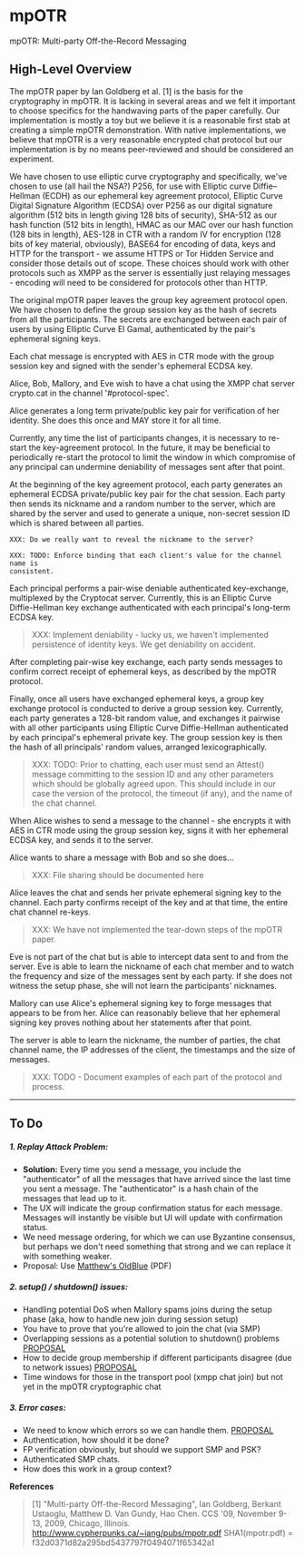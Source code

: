 mpOTR
=====
mpOTR: Multi-party Off-the-Record Messaging

## High-Level Overview

The mpOTR paper by Ian Goldberg et al. [1] is the basis for the cryptography in
mpOTR. It is lacking in several areas and we felt
it important to choose specifics for the handwaving parts of the paper
carefully.  Our implementation is mostly a toy but we believe it is a
reasonable first stab at creating a simple mpOTR demonstration. With native
implementations, we believe that mpOTR is a very reasonable encrypted chat
protocol but our implementation is by no means peer-reviewed and should be
considered an experiment.

We have chosen to use elliptic curve cryptography and specifically, we've
chosen to use (all hail the NSA?) P256, for use with Elliptic curve
Diffie–Hellman (ECDH) as our ephemeral key agreement protocol,
Elliptic Curve Digital Signature Algorithm (ECDSA) over P256 as our digital
signature algorithm (512 bits in length giving 128 bits of security),
SHA-512 as our hash function (512 bits in length), HMAC as our MAC over
our hash function (128 bits in length), AES-128 in CTR with a random IV for
encryption (128 bits of key material, obviously), BASE64 for encoding of data,
keys and HTTP for the transport - we assume HTTPS or Tor Hidden Service and
consider those details out of scope. These choices should work with other
protocols such as XMPP as the server is essentially just relaying messages -
encoding will need to be considered for protocols other than HTTP.

The original mpOTR paper leaves the group key agreement protocol open. We have
chosen to define the group session key as the hash of secrets from all the
participants. The secrets are exchanged between each pair of users by using
Elliptic Curve El Gamal, authenticated by the pair's ephemeral signing keys.

Each chat message is encrypted with AES in CTR mode with the group session
key and signed with the sender's ephemeral ECDSA key.

Alice, Bob, Mallory, and Eve wish to have a chat using the XMPP
chat server crypto.cat in the channel '#protocol-spec'.

Alice generates a long term private/public key pair for verification of her
identity. She does this once and MAY store it for all time.

Currently, any time the list of participants changes, it is necessary to
re-start the key-agreement protocol. In the future, it may be beneficial to
periodically re-start the protocol to limit the window in which compromise of
any principal can undermine deniability of messages sent after that point.

At the beginning of the key agreement protocol, each party generates an
ephemeral ECDSA private/public key pair for the chat session. Each party then
sends its nickname and a random number to the server, which are shared by the
server and used to generate a unique, non-secret session ID which is shared
between all parties.

    XXX: Do we really want to reveal the nickname to the server?

    XXX: TODO: Enforce binding that each client's value for the channel name is
    consistent.

Each principal performs a pair-wise deniable authenticated key-exchange,
multiplexed by the Cryptocat server. Currently, this is an Elliptic Curve
Diffie-Hellman key exchange authenticated with each principal's long-term ECDSA
key.

>   XXX: Implement deniability - lucky us, we haven't implemented persistence of
>   identity keys. We get deniability on accident.

After completing pair-wise key exchange, each party sends messages to confirm
correct receipt of ephemeral keys, as described by the mpOTR protocol.

Finally, once all users have exchanged ephemeral keys, a group key exchange
protocol is conducted to derive a group session key. Currently, each party
generates a 128-bit random value, and exchanges it pairwise with all other
participants using Elliptic Curve Diffie-Hellman authenticated by each
principal's ephemeral private key. The group session key is then the hash of
all principals' random values, arranged lexicographically.

>   XXX: TODO: Prior to chatting, each user must send an Attest() message
>   committing to the session ID and any other parameters which should be globally
>   agreed upon. This should include in our case the version of the protocol, the
>   timeout (if any), and the name of the chat channel.

When Alice wishes to send a message to the channel - she encrypts it with AES
in CTR mode using the group session key, signs it with her ephemeral ECDSA key,
and sends it to the server.

Alice wants to share a message with Bob and so she does...

>   XXX: File sharing should be documented here

Alice leaves the chat and sends her private ephemeral signing key to the
channel. Each party confirms receipt of the key and at that time, the entire
chat channel re-keys.

>    XXX: We have not implemented the tear-down steps of the mpOTR paper.

Eve is not part of the chat but is able to intercept data sent to and from the
server. Eve is able to learn the nickname of each chat member and to watch the
frequency and size of the messages sent by each party. If she does not witness
the setup phase, she will not learn the participants' nicknames.

Mallory can use Alice's ephemeral signing key to forge messages that appears to
be from her. Alice can reasonably believe that her ephemeral signing key proves
nothing about her statements after that point.

The server is able to learn the nickname, the number of parties, the chat
channel name, the IP addresses of the client, the timestamps and the size of
messages.

> XXX: TODO - Document examples of each part of the protocol and process.

***


## To Do
##### 1. Replay Attack Problem:  

- **Solution:** Every time you send a message, you include the "authenticator" of all the messages that have arrived since the last time you sent a message. The "authenticator" is a hash chain of the messages that lead up to it.  
- The UX will indicate the group confirmation status for each message. Messages will instantly be visible but UI will update with confirmation status.  
- We need message ordering, for which we can use Byzantine consensus, but perhaps we don't need something that strong and we can replace it with something weaker.  
- Proposal: Use [Matthew's OldBlue](http://matt.singlethink.net/projects/mpotr/oldblue-draft.pdf) (PDF)

##### 2. setup() / shutdown() issues:  

- Handling potential DoS when Mallory spams joins during the setup phase (aka, how to handle new join during session setup)  
- You have to prove that you're allowed to join the chat (via SMP)  
- Overlapping sessions as a potential solution to shutdown() problems  [PROPOSAL](http://lists.cypherpunks.ca/pipermail/otr-dev/2012-July/001334.html)
- How to decide group membership if different participants disagree (due to network issues) [PROPOSAL](http://lists.cypherpunks.ca/pipermail/otr-dev/2012-October/001481.html)
- Time windows for those in the transport pool (xmpp chat join) but not yet in the mpOTR cryptographic chat  

##### 3. Error cases:

- We need to know which errors so we can handle them. [PROPOSAL](http://lists.cypherpunks.ca/pipermail/otr-dev/2012-October/001480.html)
- Authentication, how should it be done?
- FP verification obviously, but should we support SMP and PSK?
- Authenticated SMP chats.
- How does this work in a group context?

**References**
> [1] "Multi-party Off-the-Record Messaging", Ian Goldberg, Berkant Ustaoglu,
> Matthew D. Van Gundy, Hao Chen.  CCS '09, November 9-13, 2009, Chicago, Illinois.
> http://www.cypherpunks.ca/~iang/pubs/mpotr.pdf
> SHA1(mpotr.pdf) = f32d0371d82a295bd5437797f0494071f65342a1

